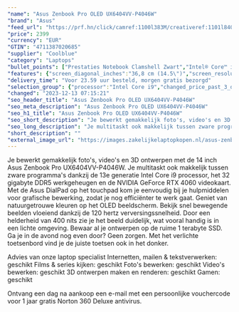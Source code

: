 ```yaml
---
"name": "Asus Zenbook Pro OLED UX6404VV-P4046W"
"brand": "Asus"
"feed_url": "https://prf.hn/click/camref:1100l383M/creativeref:1101l84031/destination:https%3A%2F%2Fwww.coolblue.nl%2Fproduct%2F927471"
"price": 2399
"currency": "EUR"
"GTIN": "4711387020685"
"supplier": "Coolblue"
"category": "Laptops"
"bullet_points": ["Prestaties Notebook Clamshell Zwart","Intel® Core™ i9 i9-13900H 2,6 GHz","36,8 cm (14.5\") 2.8K 2880 x 1800 Pixels OLED Glans 16:10","32 GB DDR5-SDRAM 2 x 16 GB","1 TB SSD","NVIDIA GeForce RTX 4060 8 GB Intel Iris Xe Graphics","Wi-Fi 6E (802.11ax) Bluetooth 5.0","Lithium-Ion (Li-Ion) 76 Wh 200 W","Windows 11 Home 64-bit"]
"features": {"screen_diagonal_inches":"36,8 cm (14.5\")","screen_resolution":"2880 x 1800 Pixels","processor_family":"Intel® Core™ i9","memory_size":"32 GB","memory_type":"DDR5-SDRAM","total_storage_space":"1 TB","graphics_card":"NVIDIA GeForce RTX 4060","graphics_memory_size":"8 GB","operating_system":"Windows 11 Home","battery_capacity":"76 Wh","width":"321,8 mm","depth":"223,3 mm","height":"17,9 mm","weight":"1,32 kg"}
"delivery_time": "Voor 23.59 uur besteld, morgen gratis bezorgd"
"selection_group": {"processor":"Intel Core i9","changed_price_past_3_days":false,"product_family":"ZenBook"}
"changed": "2023-12-13 07:15:21"
"seo_header_title": "Asus Zenbook Pro OLED UX6404VV-P4046W"
"seo_meta_description": "Asus Zenbook Pro OLED UX6404VV-P4046W"
"seo_h1_title": "Asus Zenbook Pro OLED UX6404VV-P4046W"
"seo_short_description": "Je bewerkt gemakkelijk foto's, video's en 3D ontwerpen met de 14 inch Asus Zenbook Pro UX6404VV-P4046W."
"seo_long_description": "Je multitaskt ook makkelijk tussen zware programma's dankzij de 13e generatie Intel Core i9 processor, het 32 gigabyte DDR5 werkgeheugen en de NVIDIA GeForce RTX 4060 videokaart. Met de Asus DialPad op het touchpad kom je eenvoudig bij je hulpmiddelen voor grafische bewerking, zodat je nog efficiënter te werk gaat. Geniet van natuurgetrouwe kleuren op het OLED beeldscherm. Bekijk snel bewegende beelden vloeiend dankzij de 120 hertz verversingssnelheid. Door een helderheid van 400 nits zie je het beeld duidelijk, wat vooral handig is in een lichte omgeving. Bewaar al je ontwerpen op de ruime 1 terabyte SSD. Ga je in de avond nog even door? Geen zorgen. Met het verlichte toetsenbord vind je de juiste toetsen ook in het donker. \r\n\r\nAdvies van onze laptop specialist\r\nInternetten, mailen & tekstverwerken: geschikt\r\nFilms & series kijken: geschikt\r\nFoto's bewerken: geschikt\r\nVideo's bewerken: geschikt\r\n3D ontwerpen maken en renderen: geschikt\r\nGamen: geschikt\r\n \r\nOntvang een dag na aankoop een e-mail met een persoonlijke vouchercode voor 1 jaar gratis Norton 360 Deluxe antivirus."
"short_description": ""
"external_image_url": "https://images.zakelijkelaptopkopen.nl/asus-zenbook-pro-oled-ux6404vv-p4046w.webp"
---
```


Je bewerkt gemakkelijk foto's, video's en 3D ontwerpen met de 14 inch Asus Zenbook Pro UX6404VV-P4046W. Je multitaskt ook makkelijk tussen zware programma's dankzij de 13e generatie Intel Core i9 processor, het 32 gigabyte DDR5 werkgeheugen en de NVIDIA GeForce RTX 4060 videokaart. Met de Asus DialPad op het touchpad kom je eenvoudig bij je hulpmiddelen voor grafische bewerking, zodat je nog efficiënter te werk gaat. Geniet van natuurgetrouwe kleuren op het OLED beeldscherm. Bekijk snel bewegende beelden vloeiend dankzij de 120 hertz verversingssnelheid. Door een helderheid van 400 nits zie je het beeld duidelijk, wat vooral handig is in een lichte omgeving. Bewaar al je ontwerpen op de ruime 1 terabyte SSD. Ga je in de avond nog even door? Geen zorgen. Met het verlichte toetsenbord vind je de juiste toetsen ook in het donker.

Advies van onze laptop specialist
Internetten, mailen & tekstverwerken: geschikt
Films & series kijken: geschikt
Foto's bewerken: geschikt
Video's bewerken: geschikt
3D ontwerpen maken en renderen: geschikt
Gamen: geschikt
 
Ontvang een dag na aankoop een e-mail met een persoonlijke vouchercode voor 1 jaar gratis Norton 360 Deluxe antivirus.